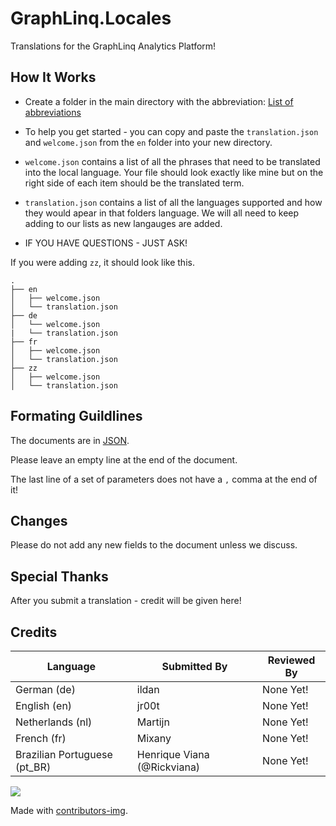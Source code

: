 # GraphLinq.Locales

Translations for the GraphLinq Analytics Platform!

## How It Works

- Create a folder in the main directory with the abbreviation: [List of abbreviations](https://github.com/ladjs/i18n-locales)

- To help you get started - you can copy and paste the `translation.json` and `welcome.json` from the `en` folder into your new directory.

- `welcome.json` contains a list of all the phrases that need to be translated into the local language. Your file should look exactly like mine but on the right side of each item should be the translated term.

- `translation.json` contains a list of all the languages supported and how they would apear in that folders language. We will all need to keep adding to our lists as new langauges are added.

- IF YOU HAVE QUESTIONS - JUST ASK!

If you were adding `zz`, it should look like this.

```text
.
├── en
│   ├── welcome.json
│   └── translation.json
├── de
│   └── welcome.json
|   └── translation.json
├── fr
│   ├── welcome.json
│   └── translation.json
├── zz
│   ├── welcome.json
│   └── translation.json
```

## Formating Guildlines

The documents are in [JSON](https://en.wikipedia.org/wiki/JSON).

Please leave an empty line at the end of the document.

The last line of a set of parameters does not have a `,` comma at the end of it!

## Changes

Please do not add any new fields to the document unless we discuss.

## Special Thanks

After you submit a translation - credit will be given here!

## Credits

Language                     | Submitted By                | Reviewed By
-----------------------------|-----------------------------|------------
German (de)                  | ildan                       | None Yet!
English (en)                 | jr00t                       | None Yet!
Netherlands (nl)             | Martijn                     | None Yet!
French (fr)                  | Mixany                      | None Yet!
Brazilian Portuguese (pt_BR) | Henrique Viana (@Rickviana) | None Yet!

<a href="https://github.com/jrbgit/GraphLinq.Locales/graphs/contributors">
  <img src="https://contrib.rocks/image?repo=jrbgit/GraphLinq.Locales" />
</a>

Made with [contributors-img](https://contrib.rocks).
